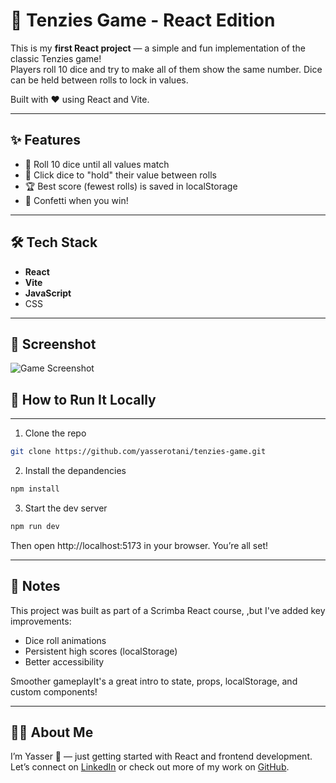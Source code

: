 # 🎲 Tenzies Game - React Edition

This is my **first React project** — a simple and fun implementation of the classic Tenzies game!  
Players roll 10 dice and try to make all of them show the same number. Dice can be held between rolls to lock in values.

Built with ❤️ using React and Vite.

---

## ✨ Features

- 🎲 Roll 10 dice until all values match
- 📌 Click dice to "hold" their value between rolls
- 🏆 Best score (fewest rolls) is saved in localStorage
- 🎉 Confetti when you win!

---

## 🛠️ Tech Stack

- **React**
- **Vite**
- **JavaScript**
- CSS

---

## 📸 Screenshot

![Game Screenshot](./img/screnshot.png)

## 🚀 How to Run It Locally

---

1. Clone the repo

```bash
git clone https://github.com/yasserotani/tenzies-game.git
```

2. Install the depandencies

```bash
npm install
```

3. Start the dev server

```bash
npm run dev
```

Then open http://localhost:5173 in your browser. You’re all set!

---

## 📌 Notes

This project was built as part of a Scrimba React course,
,but I've added key improvements:

- Dice roll animations
- Persistent high scores (localStorage)
- Better accessibility

Smoother gameplayIt's a great intro to state, props, localStorage, and custom components!

---

## 🙋‍♂️ About Me

I’m Yasser 👋 — just getting started with React and frontend development.  
Let’s connect on [LinkedIn](https://www.linkedin.com/in/yasser-otane-8b68492a7/) or check out more of my work on [GitHub](https://github.com/yasserotani).
